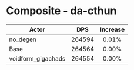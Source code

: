 # Composite - da-cthun
| Actor | DPS | Increase |
|---|:---:|:---:|
|no_degen|264594|0.01%|
|Base|264564|0.00%|
|voidform_gigachads|264554|0.00%|
